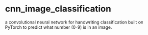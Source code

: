 # cnn_image_classification
a convolutional neural network for handwriting classification built on PyTorch to predict what number (0-9) is in an image.
